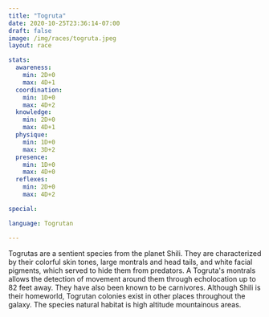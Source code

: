 ```yaml
---
title: "Togruta"
date: 2020-10-25T23:36:14-07:00
draft: false
image: /img/races/togruta.jpeg
layout: race

stats:
  awareness:
    min: 2D+0
    max: 4D+1
  coordination:
    min: 1D+0
    max: 4D+2
  knowledge:
    min: 2D+0
    max: 4D+1
  physique:
    min: 1D+0
    max: 3D+2
  presence:
    min: 1D+0
    max: 4D+0
  reflexes:
    min: 2D+0
    max: 4D+2

special:

language: Togrutan

---
```

Togrutas are a sentient species from the planet Shili. They are characterized by their colorful skin tones, large montrals and head tails, and white facial pigments, which served to hide them from predators. A Togruta's montrals allows the detection of movement around them through echolocation up to 82 feet away. They have also been known to be carnivores. Although Shili is their homeworld, Togrutan colonies exist in other places throughout the galaxy. The species natural habitat is high altitude mountainous areas.
